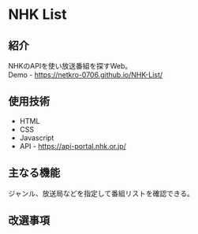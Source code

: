 # NHK List

## 紹介
NHKのAPIを使い放送番組を探すWeb。  
Demo - <https://netkro-0706.github.io/NHK-List/>

## 使用技術
* HTML
* CSS
* Javascript
* API - <https://api-portal.nhk.or.jp/>

## 主なる機能
ジャンル、放送局などを指定して番組リストを確認できる。

## 改選事項
